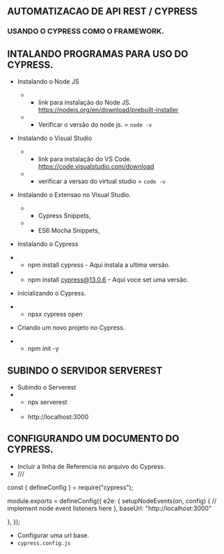 ## AUTOMATIZACAO DE API REST / CYPRESS
### USANDO O CYPRESS COMO O FRAMEWORK.

## INTALANDO PROGRAMAS PARA USO DO CYPRESS.

* Instalando o Node JS
  * - link para instalação do Node JS.
  https://nodejs.org/en/download/prebuilt-installer

  * - Verificar o versão do node js. = `node -v`

* Instalando o Visual Studio
  * - link para instalação do VS Code.
  https://code.visualstudio.com/download

  * - verificar a versao do virtual studio = `code -v`

* Instalando o Extensao no Visual Studio.
  * - Cypress Snippets,
  * - ES6 Mocha Snippets,

* Instalando o Cypress
 * - npm install cypress - Aqui instala a ultima versão.
 * - npm install cypress@13.0.6 - Aqui voce set uma versão.

* inicializando o Cypress.
 * - npsx cypress open

  * Criando um novo projeto no Cypress.
  * - npm init -y

## SUBINDO O SERVIDOR SERVEREST

* Subindo o Serverest
 * - npx serverest
 * - http://localhost:3000

## CONFIGURANDO UM DOCUMENTO DO CYPRESS.

* Incluir a linha de Referencia no arquivo do Cypress.
 * /// <reference types = "cypress"/>


const { defineConfig } = require("cypress");

module.exports = defineConfig({
  e2e: {
    setupNodeEvents(on, config) {
      // implement node event listeners here
    },
    baseUrl: "http://localhost:3000"
    
  },
});

* Configurar uma url base.
 * `cypress.config.js`